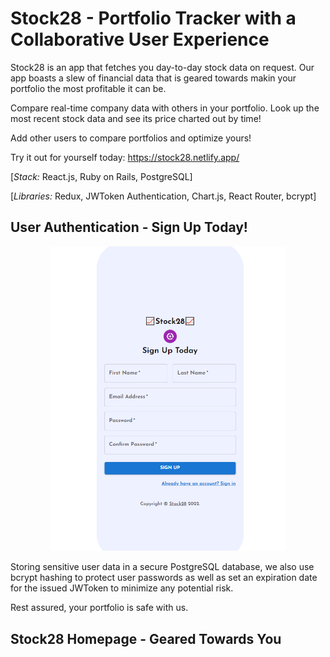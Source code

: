 # Stock28 - Portfolio Tracker with a Collaborative User Experience

Stock28 is an app that fetches you day-to-day stock data on request. Our app boasts a slew of financial data that is geared towards makin your portfolio the most profitable it can be.

Compare real-time company data with others in your portfolio. Look up the most recent stock data and see its price charted out by time! 

Add other users to compare portfolios and optimize yours!

Try it out for yourself today: https://stock28.netlify.app/

[<em>Stack:</em> React.js, Ruby on Rails, PostgreSQL]

[<em>Libraries:</em> Redux, JWToken Authentication, Chart.js, React Router, bcrypt]

## User Authentication - Sign Up Today!

<p align="center">
    <img width=75% src="./public/images/readme_images/sign_up_page.png" />
</p>

Storing sensitive user data in a secure PostgreSQL database, we also use bcrypt hashing to protect user passwords as well as set an expiration date for the issued JWToken to minimize any potential risk.

Rest assured, your portfolio is safe with us.

## Stock28 Homepage - Geared Towards You


